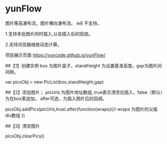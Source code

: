 # yunFlow
图片等高瀑布流，图片横向瀑布流。 ie8 不支持。

1.支持多批图片同时插入,以及插入后的回调。

2.支持浏览器缩放动态计算。



项目展示页面 https://yuncode.github.io/yunFlow/

##【1】创建实例 
box 为图片盒子，standHeight 为设置基准高度。gap为图片间间隙。

  var picsObj = new PicList(box,standHeight,gap) 


##【2】添加图片；
picUrls 为图片地址数组,  true表示清空后插入，false（默认）为在box里追加。 after可选，为插入图片后的回调。 

 picsObj.addPics(picUrls,true).after(function(wraps){// wraps 为图片的父级div数组 })
	
##【3】清空图片

  picsObj.clearPics()
